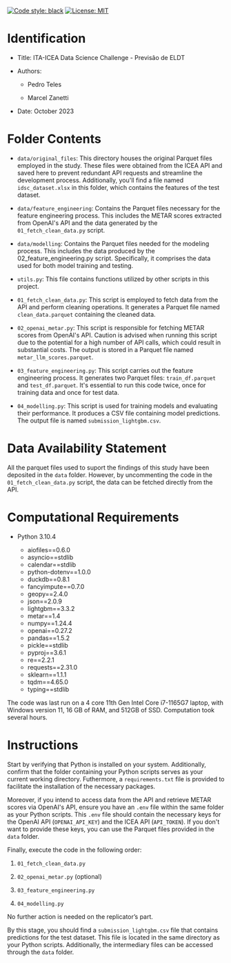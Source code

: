 [![Code style: black](https://img.shields.io/badge/code%20style-black-000000.svg)](https://github.com/psf/black)
[![License: MIT](https://img.shields.io/badge/License-MIT-yellow.svg)](https://opensource.org/licenses/MIT)

# Identification

* Title: ITA-ICEA Data Science Challenge - Previsão de ELDT

* Authors:

    * Pedro Teles

    * Marcel Zanetti

* Date: October 2023

# Folder Contents

* `data/original_files`: This directory houses the original Parquet files employed in the study. These files were obtained from the ICEA API and saved here to prevent redundant API requests and streamline the development process. Additionally, you'll find a file named `idsc_dataset.xlsx` in this folder, which contains the features of the test dataset.

* `data/feature_engineering`: Contains the Parquet files necessary for the feature engineering process. This includes the METAR scores extracted from OpenAI's API and the data generated by the `01_fetch_clean_data.py` script.

* `data/modelling`: Contains the Parquet files needed for the modeling process. This includes the data produced by the 02_feature_engineering.py script. Specifically, it comprises the data used for both model training and testing.

* `utils.py`: This file contains functions utilized by other scripts in this project.

* `01_fetch_clean_data.py`: This script is employed to fetch data from the API and perform cleaning operations. It generates a Parquet file named `clean_data.parquet` containing the cleaned data.

* `02_openai_metar.py`: This script is responsible for fetching METAR scores from OpenAI's API. Caution is advised when running this script due to the potential for a high number of API calls, which could result in substantial costs. The output is stored in a Parquet file named `metar_llm_scores.parquet`.

* `03_feature_engineering.py`: This script carries out the feature engineering process. It generates two Parquet files: `train_df.parquet` and `test_df.parquet`. It's essential to run this code twice, once for training data and once for test data.

* `04_modelling.py`: This script is used for training models and evaluating their performance. It produces a CSV file containing model predictions. The output file is named `submission_lightgbm.csv`.

# Data Availability Statement

All the parquet files used to suport the findings of this study have been deposited in the `data` folder. However, by uncommenting the code in the `01_fetch_clean_data.py` script, the data can be fetched directly from the API.

# Computational Requirements

- Python 3.10.4

    - aiofiles==0.6.0
    - asyncio==stdlib
    - calendar==stdlib
    - python-dotenv==1.0.0
    - duckdb==0.8.1
    - fancyimpute==0.7.0
    - geopy==2.4.0
    - json==2.0.9
    - lightgbm==3.3.2
    - metar==1.4
    - numpy==1.24.4
    - openai==0.27.2
    - pandas==1.5.2
    - pickle==stdlib
    - pyproj==3.6.1
    - re==2.2.1
    - requests==2.31.0
    - sklearn==1.1.1
    - tqdm==4.65.0
    - typing==stdlib

The code was last run on a 4 core 11th Gen Intel Core i7-1165G7 laptop, with Windows version 11, 16 GB of RAM, and 512GB of SSD. Computation took several hours.

# Instructions

Start by verifying that Python is installed on your system. Additionally, confirm that the folder containing your Python scripts serves as your current working directory. Futhermore, a `requirements.txt` file is provided to facilitate the installation of the necessary packages.

Moreover, if you intend to access data from the API and retrieve METAR scores via OpenAI's API, ensure you have an `.env` file within the same folder as your Python scripts. This `.env` file should contain the necessary keys for the OpenAI API (`OPENAI_API_KEY`) and the ICEA API (`API_TOKEN`). If you don't want to provide these keys, you can use the Parquet files provided in the `data` folder.

Finally, execute the code in the following order:

1. `01_fetch_clean_data.py`

2. `02_openai_metar.py` (optional)

3. `03_feature_engineering.py`

4. `04_modelling.py`

No further action is needed on the replicator’s part.

By this stage, you should find a `submission_lightgbm.csv` file that contains predictions for the test dataset. This file is located in the same directory as your Python scripts. Additionally, the intermediary files can be accessed through the `data` folder.

